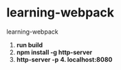 # learning-webpack
learning-webpack

  1. **run build**
  2. **npm install -g http-server**
  3. **http-server -p**
  **4. localhost:8080**
